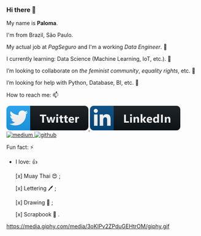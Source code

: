 ### Hi there 👋

My name is **Paloma**.

I'm from Brazil, São Paulo.

My actual job at *PagSeguro* and I'm a working *Data Engineer*. 🔭 

I currently learning: Data Science (Machine Learning, IoT, etc.). 🌱

I’m looking to collaborate on *the feminist community*, *equality rights*, etc. 👯 

I’m looking for help with Python, Database, BI, etc. 🤔

How to reach me: 📫 

  
<a href="https://twitter.com/Paloma_Bareli">
    <img src="https://github.com/MikeCodesDotNET/ColoredBadges/blob/master/svg/social/twitter.svg" alt="twitter" style="vertical-align:top margin:6px 4px"">
</a>  

<a href="https://www.linkedin.com/in/palomaribeiro1">
    <img src="https://github.com/MikeCodesDotNET/ColoredBadges/blob/master/svg/social/linkedin.svg" alt="linkedin" style="vertical-align:top margin:6px 4px"">
</a> 

<a href="https://paloma-bareli.medium.com/">
    <img src="https://github.com/MikeCodesDotNET/ColoredBadges/blob/master/svg/social/medium.svg" alt="medium" style="vertical-align:top margin:6px 4px"">
</a> 

<a href="https://github.com/palomabareli">
    <img src="https://github.com/MikeCodesDotNET/ColoredBadges/blob/master/svg/social/github.svg" alt="github" style="vertical-align:top margin:6px 4px"">
</a> 

  
Fun fact: ⚡
  * I love: :+1:
  
    [x] Muay Thai :heart_eyes: ; 
    
    [x] Lettering :pen: ;
    
    [x] Drawing :love_letter: ;
    
    [x] Scrapbook :ledger: .
    

https://media.giphy.com/media/3oKIPv2ZPduGEHtrOM/giphy.gif
